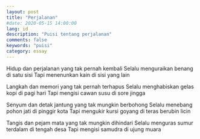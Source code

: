 ```yaml
---
layout: post
title: "Perjalanan"
#date: 2020-05-15 14:00:00
lang: id
description: "Puisi tentang perjalanan"
comments: false
keywords: "puisi"
category: essay
---
```


Hidup dan perjalanan yang tak pernah kembali 
Selalu menguraikan benang di satu sisi 
Tapi menenunkan kain di sisi yang lain 

Langkah dan memori yang tak pernah terhapus 
Selalu menghabiskan gelas kopi di pagi hari 
Tapi mengisi cawan susu di sore jingga 

Senyum dan detak jantung yang tak mungkin berbohong 
Selalu menebang pohon jati di pinggir kota 
Tapi mengukir kursi goyang di teras berubin licin 

Tangis dan pejam mata yang tak mungkin dihindari 
Selalu menguras sumur terdalam di tengah desa 
Tapi mengisi samudra di ujung muara